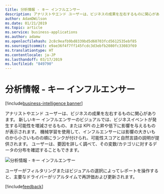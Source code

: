 ```yaml
---
title: 分析情報 - キー インフルエンサー
description: アナリストやエンド ユーザーは、ビジネスの成果を左右するものに関心があります。
author: AdamDWilson
ms.date: 01/21/2019
ms.topic: article
ms.service: business-applications
ms.author: adamw
ms.openlocfilehash: 2c8c9eafb9bd8339bd5d60703fcd5612535ebf85
ms.sourcegitcommit: e9ae36f4f7ff145fcdc3d3ebfb2080fc33083f69
ms.translationtype: HT
ms.contentlocale: ja-JP
ms.lasthandoff: 03/17/2019
ms.locfileid: "849790"
---
```

# <a name="insights---key-influencers"></a>分析情報 - キー インフルエンサー
[!include[business-intelligence banner](../../../includes/business-intelligence.md)]


アナリストやエンド ユーザーは、ビジネスの成果を左右するものに関心があります。 新しいキー インフルエンサーのビジュアルでは、ビジネスイベントが発生する可能性を増減させるもの、または KPI の上昇や低下に影響を与えるものが表示されます。 機械学習を使用して、インフルエンサーには影響の大きいものから小さいものの順にランクが付けられ、可能性スコアと自然言語の説明が提供されます。 ユーザーは、要因を詳しく調べて、その変数/カテゴリに対するデータの分布を確認することもできます。

![分析情報 - キー インフルエンサー](media/insights-key-drivers-analysis-1.png "分析情報 - キー インフルエンサー")

ユーザーがフィルタリングまたはビジュアルの選択によってレポートを操作すると、主要なドライバーがリアルタイムで再評価および更新されます。

[!include[feedback](../../includes/service-feedback.md)]